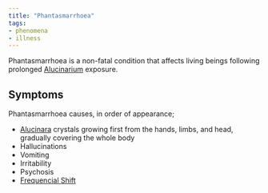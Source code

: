 ```yaml
---
title: "Phantasmarrhoea"
tags:
- phenomena
- illness
---
```

Phantasmarrhoea is a non-fatal condition that affects living beings following prolonged [Alucinarium](phenomena/alucinara.md) exposure.

## Symptoms
Phantasmarrhoea causes, in order of appearance;
- [Alucinara](phenomena/alucinara.md) crystals growing first from the hands, limbs, and head, gradually covering the whole body
- Hallucinations
- Vomiting
- Irritability
- Psychosis
- [Frequencial Shift](phenomena/frequencial-shift.md)
